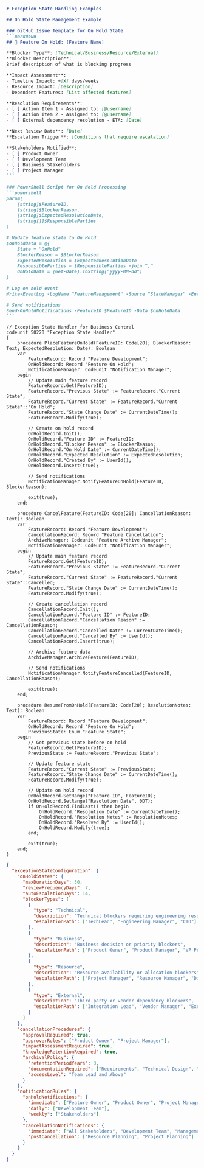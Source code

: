 ````markdown
# Exception State Handling Examples

## On Hold State Management Example

### GitHub Issue Template for On Hold State
```markdown
## 🚧 Feature On Hold: [Feature Name]

**Blocker Type**: [Technical/Business/Resource/External]
**Blocker Description**: 
Brief description of what is blocking progress

**Impact Assessment**:
- Timeline Impact: +[X] days/weeks
- Resource Impact: [Description]
- Dependent Features: [List affected features]

**Resolution Requirements**:
- [ ] Action Item 1 - Assigned to: [@username]
- [ ] Action Item 2 - Assigned to: [@username]
- [ ] External dependency resolution - ETA: [Date]

**Next Review Date**: [Date]
**Escalation Trigger**: [Conditions that require escalation]

**Stakeholders Notified**:
- [ ] Product Owner
- [ ] Development Team
- [ ] Business Stakeholders
- [ ] Project Manager
```

### PowerShell Script for On Hold Processing
```powershell
param(
    [string]$FeatureID,
    [string]$BlockerReason,
    [string]$ExpectedResolutionDate,
    [string[]]$ResponsibleParties
)

# Update feature state to On Hold
$onHoldData = @{
    State = "OnHold"
    BlockerReason = $BlockerReason
    ExpectedResolution = $ExpectedResolutionDate
    ResponsibleParties = $ResponsibleParties -join ","
    OnHoldDate = (Get-Date).ToString("yyyy-MM-dd")
}

# Log on hold event
Write-EventLog -LogName "FeatureManagement" -Source "StateManager" -EntryType Information -EventId 1001 -Message "Feature $FeatureID placed on hold: $BlockerReason"

# Send notifications
Send-OnHoldNotifications -FeatureID $FeatureID -Data $onHoldData
```
````

````al
// Exception State Handler for Business Central
codeunit 50220 "Exception State Handler"
{
    procedure PlaceFeatureOnHold(FeatureID: Code[20]; BlockerReason: Text; ExpectedResolution: Date): Boolean
    var
        FeatureRecord: Record "Feature Development";
        OnHoldRecord: Record "Feature On Hold";
        NotificationManager: Codeunit "Notification Manager";
    begin
        // Update main feature record
        FeatureRecord.Get(FeatureID);
        FeatureRecord."Previous State" := FeatureRecord."Current State";
        FeatureRecord."Current State" := FeatureRecord."Current State"::"On Hold";
        FeatureRecord."State Change Date" := CurrentDateTime();
        FeatureRecord.Modify(true);
        
        // Create on hold record
        OnHoldRecord.Init();
        OnHoldRecord."Feature ID" := FeatureID;
        OnHoldRecord."Blocker Reason" := BlockerReason;
        OnHoldRecord."On Hold Date" := CurrentDateTime();
        OnHoldRecord."Expected Resolution" := ExpectedResolution;
        OnHoldRecord."Created By" := UserId();
        OnHoldRecord.Insert(true);
        
        // Send notifications
        NotificationManager.NotifyFeatureOnHold(FeatureID, BlockerReason);
        
        exit(true);
    end;

    procedure CancelFeature(FeatureID: Code[20]; CancellationReason: Text): Boolean
    var
        FeatureRecord: Record "Feature Development";
        CancellationRecord: Record "Feature Cancellation";
        ArchiveManager: Codeunit "Feature Archive Manager";
        NotificationManager: Codeunit "Notification Manager";
    begin
        // Update main feature record
        FeatureRecord.Get(FeatureID);
        FeatureRecord."Previous State" := FeatureRecord."Current State";
        FeatureRecord."Current State" := FeatureRecord."Current State"::Cancelled;
        FeatureRecord."State Change Date" := CurrentDateTime();
        FeatureRecord.Modify(true);
        
        // Create cancellation record
        CancellationRecord.Init();
        CancellationRecord."Feature ID" := FeatureID;
        CancellationRecord."Cancellation Reason" := CancellationReason;
        CancellationRecord."Cancelled Date" := CurrentDateTime();
        CancellationRecord."Cancelled By" := UserId();
        CancellationRecord.Insert(true);
        
        // Archive feature data
        ArchiveManager.ArchiveFeature(FeatureID);
        
        // Send notifications
        NotificationManager.NotifyFeatureCancelled(FeatureID, CancellationReason);
        
        exit(true);
    end;

    procedure ResumeFromOnHold(FeatureID: Code[20]; ResolutionNotes: Text): Boolean
    var
        FeatureRecord: Record "Feature Development";
        OnHoldRecord: Record "Feature On Hold";
        PreviousState: Enum "Feature State";
    begin
        // Get previous state before on hold
        FeatureRecord.Get(FeatureID);
        PreviousState := FeatureRecord."Previous State";
        
        // Update feature state
        FeatureRecord."Current State" := PreviousState;
        FeatureRecord."State Change Date" := CurrentDateTime();
        FeatureRecord.Modify(true);
        
        // Update on hold record
        OnHoldRecord.SetRange("Feature ID", FeatureID);
        OnHoldRecord.SetRange("Resolution Date", 0DT);
        if OnHoldRecord.FindLast() then begin
            OnHoldRecord."Resolution Date" := CurrentDateTime();
            OnHoldRecord."Resolution Notes" := ResolutionNotes;
            OnHoldRecord."Resolved By" := UserId();
            OnHoldRecord.Modify(true);
        end;
        
        exit(true);
    end;
}
````

````json
{
  "exceptionStateConfiguration": {
    "onHoldStates": {
      "maxDurationDays": 30,
      "reviewFrequencyDays": 7,
      "autoEscalationDays": 14,
      "blockerTypes": [
        {
          "type": "Technical",
          "description": "Technical blockers requiring engineering resolution",
          "escalationPath": ["TechLead", "Engineering Manager", "CTO"]
        },
        {
          "type": "Business",
          "description": "Business decision or priority blockers",
          "escalationPath": ["Product Owner", "Product Manager", "VP Product"]
        },
        {
          "type": "Resource",
          "description": "Resource availability or allocation blockers",
          "escalationPath": ["Project Manager", "Resource Manager", "Director"]
        },
        {
          "type": "External",
          "description": "Third-party or vendor dependency blockers",
          "escalationPath": ["Integration Lead", "Vendor Manager", "Executive Sponsor"]
        }
      ]
    },
    "cancellationProcedures": {
      "approvalRequired": true,
      "approverRoles": ["Product Owner", "Project Manager"],
      "impactAssessmentRequired": true,
      "knowledgeRetentionRequired": true,
      "archivalPolicy": {
        "retentionPeriodYears": 3,
        "documentationRequired": ["Requirements", "Technical Design", "Code Changes"],
        "accessLevel": "Team Lead and Above"
      }
    },
    "notificationRules": {
      "onHoldNotifications": {
        "immediate": ["Feature Owner", "Product Owner", "Project Manager"],
        "daily": ["Development Team"],
        "weekly": ["Stakeholders"]
      },
      "cancellationNotifications": {
        "immediate": ["All Stakeholders", "Development Team", "Management"],
        "postCancellation": ["Resource Planning", "Project Planning"]
      }
    }
  }
}
````
